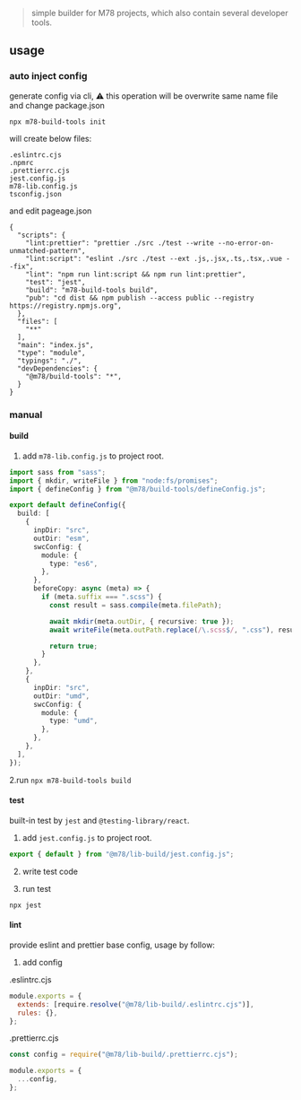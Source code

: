 > simple builder for M78 projects, which also contain several developer tools.

## usage

### auto inject config

generate config via cli, ⚠️ this operation will be overwrite same name file and change package.json

```shell
npx m78-build-tools init
```

will create below files:

```shell
.eslintrc.cjs
.npmrc
.prettierrc.cjs
jest.config.js
m78-lib.config.js
tsconfig.json
```

and edit pageage.json

```shell
{
  "scripts": {
    "lint:prettier": "prettier ./src ./test --write --no-error-on-unmatched-pattern",
    "lint:script": "eslint ./src ./test --ext .js,.jsx,.ts,.tsx,.vue --fix",
    "lint": "npm run lint:script && npm run lint:prettier",
    "test": "jest",
    "build": "m78-build-tools build",
    "pub": "cd dist && npm publish --access public --registry https://registry.npmjs.org",
  },
  "files": [
    "**"
  ],
  "main": "index.js",
  "type": "module",
  "typings": "./",
  "devDependencies": {
    "@m78/build-tools": "*",
  }
}
```

### manual

#### build

1. add `m78-lib.config.js` to project root.

```ts
import sass from "sass";
import { mkdir, writeFile } from "node:fs/promises";
import { defineConfig } from "@m78/build-tools/defineConfig.js";

export default defineConfig({
  build: [
    {
      inpDir: "src",
      outDir: "esm",
      swcConfig: {
        module: {
          type: "es6",
        },
      },
      beforeCopy: async (meta) => {
        if (meta.suffix === ".scss") {
          const result = sass.compile(meta.filePath);

          await mkdir(meta.outDir, { recursive: true });
          await writeFile(meta.outPath.replace(/\.scss$/, ".css"), result.css);

          return true;
        }
      },
    },
    {
      inpDir: "src",
      outDir: "umd",
      swcConfig: {
        module: {
          type: "umd",
        },
      },
    },
  ],
});
```

2.run `npx m78-build-tools build`

#### test

built-in test by `jest` and `@testing-library/react`.

1. add `jest.config.js` to project root.

```ts
export { default } from "@m78/lib-build/jest.config.js";
```

2. write test code

3. run test

```shell
npx jest
```

#### lint

provide eslint and prettier base config, usage by follow:

1. add config

.eslintrc.cjs

```js
module.exports = {
  extends: [require.resolve("@m78/lib-build/.eslintrc.cjs")],
  rules: {},
};
```

.prettierrc.cjs

```js
const config = require("@m78/lib-build/.prettierrc.cjs");

module.exports = {
  ...config,
};
```
